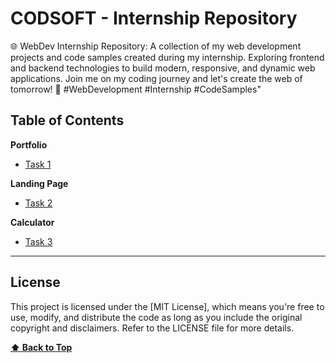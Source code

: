# CODSOFT - Internship Repository

🌐 WebDev Internship Repository: A collection of my web development projects and code samples created during my internship. Exploring frontend and backend technologies to build modern, responsive, and dynamic web applications. Join me on my coding journey and let's create the web of tomorrow! 🚀 #WebDevelopment #Internship #CodeSamples"

## Table of Contents

**Portfolio**

- [Task 1]((https://main--keen-pixie-88c476.netlify.app/))

**Landing Page**

- [Task 2](https://github.com/dhruvagrawat/CODSOFT/tree/main/LandingPage)

**Calculator**

- [Task 3](https://github.com/dhruvagrawat/CODSOFT/tree/main/Calculator)

---

## License

This project is licensed under the [MIT License], which means you're free to use, modify, and distribute the code as long as you include the original copyright and disclaimers. Refer to the LICENSE file for more details.

**[⬆ Back to Top](#table-of-contents)**
